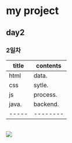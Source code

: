 # my project
## day2
### 2일차
| title | contents |
| ----- | -------- |
| html  | data.    |
| css   | sytle.   |
| js    | process. |
| java. | backend. |
| ----- | -------- |


<br>
<img src="https://cdn.pixabay.com/photo/2018/04/27/05/14/sand-3353803_960_720.jpg">

